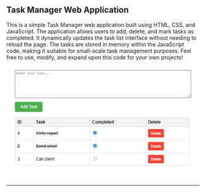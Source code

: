 ## Task Manager Web Application

This is a simple Task Manager web application built using HTML, CSS, and JavaScript. The application allows users to add, delete, and mark tasks as completed. It dynamically updates the task list interface without needing to reload the page. The tasks are stored in memory within the JavaScript code, making it suitable for small-scale task management purposes. Feel free to use, modify, and expand upon this code for your own projects!

![Screenshot](img/output.jpg)

---

